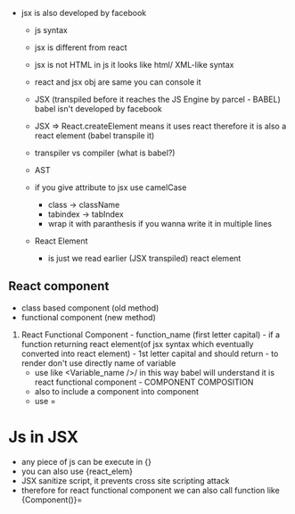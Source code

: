 - jsx is also developed by facebook
  - js syntax
  - jsx is different from react
  - jsx is not HTML in js it looks like html/ XML-like syntax
  - react and jsx obj are same you can console it
  - JSX (transpiled before it reaches the JS Engine by parcel - BABEL) babel isn't developed by facebook
  - JSX => React.createElement means it uses react therefore it is also a react element (babel transpile it)
  - transpiler vs compiler (what is babel?)
  - AST
  
  - if you give attribute to jsx use camelCase
    - class -> className
    - tabindex -> tabIndex
    - wrap it with paranthesis if you wanna write it in multiple lines
  - React Element
    - is just we read earlier (JSX transpiled) react element

## React component

  - class based component (old method)
  - functional component  (new method)

  1. React Functional Component
    - function_name (first letter capital)
    - if a function returning react element(of jsx syntax which eventually converted into react element)
    - 1st letter capital and should return 
    - to render don't use directly name of variable
      - use like <Variable_name />/ in this way babel will understand it is react functional component
    - COMPONENT COMPOSITION
      - also to include a component into component 
      - use <Component /> = <Component></Component>

# Js in JSX
- any piece of js can be execute in {}
- you can also use {react_elem}
- JSX sanitize script, it prevents cross site scripting attack
- therefore for react functional component we can also call function like {Component()}= <Component/>









